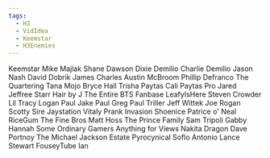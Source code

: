```yaml
---
tags:
  - H3
  - VidIdea
  - Keemstar
  - H3Enemies
---
```

Keemstar
Mike Majlak
Shane Dawson
Dixie Demilio
Charlie Demilio
Jason Nash
David Dobrik
James Charles
Austin McBroom
Phillip Defranco
The Quartering
Tana Mojo
Bryce Hall
Trisha Paytas
Cali Paytas
Pro Jared
Jeffree Starr
Hair by J
The Entire BTS Fanbase
LeafyIsHere
Steven Crowder
Lil Tracy
Logan Paul
Jake Paul
Greg Paul
Triller
Jeff Wittek
Joe Rogan
Scotty Sire
Jaystation
Vitaly
Prank Invasion
Shoenice
Patrice o' Neal
RiceGum
The Fine Bros
Matt Hoss
The Prince Family
Sam Tripoli
Gabby Hannah
Some Ordinary Gamers
Anything for Views
Nakita Dragon
Dave Portnoy
The Michael Jackson Estate
Pyrocynical
Soflo Antonio
Lance Stewart
FouseyTube
Ian